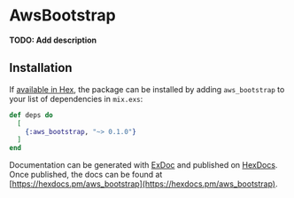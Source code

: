 # AwsBootstrap

**TODO: Add description**

## Installation

If [available in Hex](https://hex.pm/docs/publish), the package can be installed
by adding `aws_bootstrap` to your list of dependencies in `mix.exs`:

```elixir
def deps do
  [
    {:aws_bootstrap, "~> 0.1.0"}
  ]
end
```

Documentation can be generated with [ExDoc](https://github.com/elixir-lang/ex_doc)
and published on [HexDocs](https://hexdocs.pm). Once published, the docs can
be found at [https://hexdocs.pm/aws_bootstrap](https://hexdocs.pm/aws_bootstrap).

